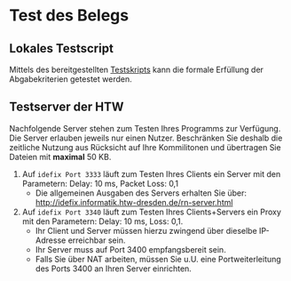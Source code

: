 # Test des Belegs

## Lokales Testscript
Mittels des bereitgestellten [Testskripts](test_beleg_lokal.sh) kann die formale Erfüllung der Abgabekriterien getestet werden.

## Testserver der HTW
Nachfolgende Server stehen zum Testen Ihres Programms zur Verfügung. Die Server erlauben jeweils nur einen Nutzer. Beschränken Sie deshalb die zeitliche Nutzung aus Rücksicht auf Ihre Kommilitonen und übertragen Sie Dateien mit **maximal** 50 KB.

1. Auf `idefix Port 3333` läuft zum Testen Ihres Clients ein Server mit den Parametern: Delay: 10 ms, Packet Loss: 0,1
   * Die allgemeinen Ausgaben des Servers erhalten Sie über: http://idefix.informatik.htw-dresden.de/rn-server.html
2. Auf `idefix Port 3340` läuft zum Testen Ihres Clients+Servers ein Proxy mit den Parametern: Delay: 10 ms, Loss: 0,1.
   * Ihr Client und Server müssen hierzu zwingend über dieselbe IP-Adresse erreichbar sein.
   * Ihr Server muss auf Port 3400 empfangsbereit sein.
   * Falls Sie über NAT arbeiten, müssen Sie u.U. eine Portweiterleitung des Ports 3400 an Ihren Server einrichten.


<!--
1. Auf `idefix Port 3330` läuft zum Testen Ihres Clients ein Server mit den Parametern: Delay: 0 ms, Packet Loss: 0,0
   * Die allgemeinen Ausgaben des Servers erhalten Sie über: http://idefix.informatik.htw-dresden.de/rn-server0

   * Debugausgaben des Servers erhalten Sie über: http://idefix.informatik.htw-dresden.de/rn-server0-debug
   * Debugausgaben des Servers erhalten Sie über: http://idefix.informatik.htw-dresden.de/rn-server1-debug
-->

